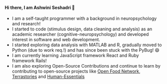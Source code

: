 #### Hi there, I am Ashwini Seshadri 👋

- I am a self-taught programmer with a background in neuropsychology and research!
- I started to code (stimulus design, data cleaning and analysis) as an academic researcher (cognitive-neuropsychology) and developed interest in software and web development.
- I started exploring data analysis with MATLAB and R, gradually moved to Python (due to work req.!) and has since been stuck with the PyBug! 😄
- I am currently learning JavaScript framework React and Ruby framework Rails!
- I am also exploring Open-Source Contributions and continue to learn by contributing to open-source projects like [Open Food Network](https://github.com/openfoodfoundation/openfoodnetwork), [Terrastories](https://github.com/Terrastories/terrastories) and [Human-Essentials](https://github.com/rubyforgood/human-essentials)





<!--
**ashwini-seshadri/ashwini-seshadri** is a ✨ _special_ ✨ repository because its `README.md` (this file) appears on your GitHub profile.

Here are some ideas to get you started:

- 🔭 I’m currently working on ...
- 🌱 I’m currently learning ...
- 👯 I’m looking to collaborate on ...
- 🤔 I’m looking for help with ...
- 💬 Ask me about ...
- 📫 How to reach me: ...
- 😄 Pronouns: ...
- ⚡ Fun fact: ...
-->


